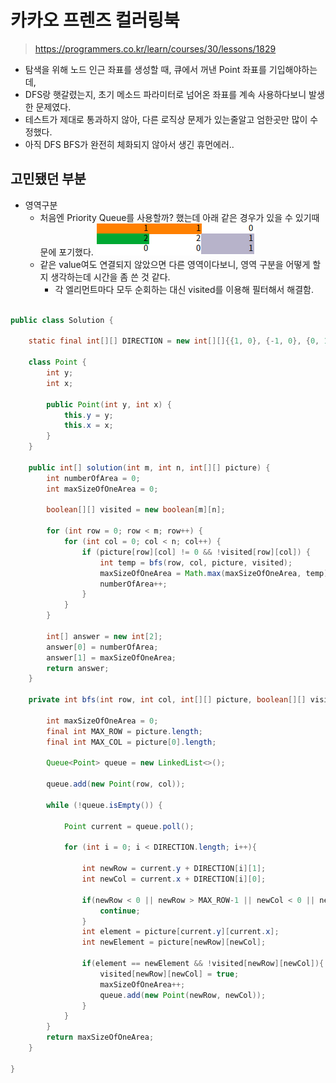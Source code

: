 # 카카오 프렌즈 컬러링북
> https://programmers.co.kr/learn/courses/30/lessons/1829

- 탐색을 위해 노드 인근 좌표를 생성할 때, 큐에서 꺼낸 Point 좌표를 기입해야하는데, 
- DFS랑 햇갈렸는지, 초기 메소드 파라미터로 넘어온 좌표를 계속 사용하다보니 발생한 문제였다.
- 테스트가 제대로 통과하지 않아, 다른 로직상 문제가 있는줄알고 엄한곳만 많이 수정했다.
- 아직 DFS BFS가 완전히 체화되지 않아서 생긴 휴먼에러..

## 고민됐던 부분
- 영역구분
  - 처음엔 Priority Queue를 사용할까? 했는데 아래 같은 경우가 있을 수 있기때문에 포기했다.
    ![img.png](images/img.png)
  - 같은 value여도 연결되지 않았으면 다른 영역이다보니, 영역 구분을 어떻게 할지 생각하는데 시간을 좀 쓴 것 같다.
    - 각 엘리먼트마다 모두 순회하는 대신 visited를 이용해 필터해서 해결함.
```java

public class Solution {

    static final int[][] DIRECTION = new int[][]{{1, 0}, {-1, 0}, {0, 1}, {0, -1}};

    class Point {
        int y;
        int x;

        public Point(int y, int x) {
            this.y = y;
            this.x = x;
        }
    }

    public int[] solution(int m, int n, int[][] picture) {
        int numberOfArea = 0;
        int maxSizeOfOneArea = 0;

        boolean[][] visited = new boolean[m][n];

        for (int row = 0; row < m; row++) {
            for (int col = 0; col < n; col++) {
                if (picture[row][col] != 0 && !visited[row][col]) {
                    int temp = bfs(row, col, picture, visited);
                    maxSizeOfOneArea = Math.max(maxSizeOfOneArea, temp);
                    numberOfArea++;
                }
            }
        }

        int[] answer = new int[2];
        answer[0] = numberOfArea;
        answer[1] = maxSizeOfOneArea;
        return answer;
    }

    private int bfs(int row, int col, int[][] picture, boolean[][] visited) {

        int maxSizeOfOneArea = 0;
        final int MAX_ROW = picture.length;
        final int MAX_COL = picture[0].length;

        Queue<Point> queue = new LinkedList<>();

        queue.add(new Point(row, col));

        while (!queue.isEmpty()) {

            Point current = queue.poll();

            for (int i = 0; i < DIRECTION.length; i++){

                int newRow = current.y + DIRECTION[i][1];
                int newCol = current.x + DIRECTION[i][0];

                if(newRow < 0 || newRow > MAX_ROW-1 || newCol < 0 || newCol > MAX_COL-1){
                    continue;
                }
                int element = picture[current.y][current.x];
                int newElement = picture[newRow][newCol];

                if(element == newElement && !visited[newRow][newCol]){
                    visited[newRow][newCol] = true;
                    maxSizeOfOneArea++;
                    queue.add(new Point(newRow, newCol));
                }
            }
        }
        return maxSizeOfOneArea;
    }
    
}

```